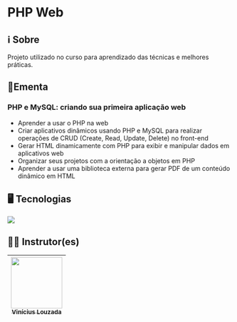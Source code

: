 # PHP Web

## ℹ️ Sobre

<p>Projeto utilizado no curso para aprendizado das técnicas e melhores práticas.</p>

## 📘Ementa

### PHP e MySQL: criando sua primeira aplicação web

- Aprender a usar o PHP na web
- Criar aplicativos dinâmicos usando PHP e MySQL para realizar operações de CRUD (Create, Read, Update, Delete) no front-end
- Gerar HTML dinamicamente com PHP para exibir e manipular dados em aplicativos web
- Organizar seus projetos com a orientação a objetos em PHP
- Aprender a usar uma biblioteca externa para gerar PDF de um conteúdo dinâmico em HTML

## 🖥️ Tecnologias

<div>
  <img src="https://img.shields.io/badge/php-%23777BB4.svg?&logo=php&logoColor=white">
</div>

## 🧑‍🏫 Instrutor(es)

| [<img loading="lazy" src="https://avatars.githubusercontent.com/u/56182156?v=4" width=115><br><sub>Vinícius Louzada</sub>](https://github.com/vinelouzada) |
| :--------------------------------------------------------------------------------------------------------------------------------------------------------: |
